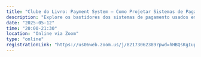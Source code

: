 ```yaml
---
title: "Clube do Livro: Payment System — Como Projetar Sistemas de Pagamento Escaláveis e Seguros"
description: "Explore os bastidores dos sistemas de pagamento usados em grandes plataformas como Amazon e Stripe. Vamos discutir design de sistemas, reconciliação, segurança, consistência, idempotência e muito mais."
date: "2025-05-12"
time: "20:00-21:30"
location: "Online via Zoom"
type: "online"
registrationLink: "https://us06web.zoom.us/j/82173062389?pwd=hHBQsKgIup7tqHe0OeFhyToEzXJcko.1"
---
```

